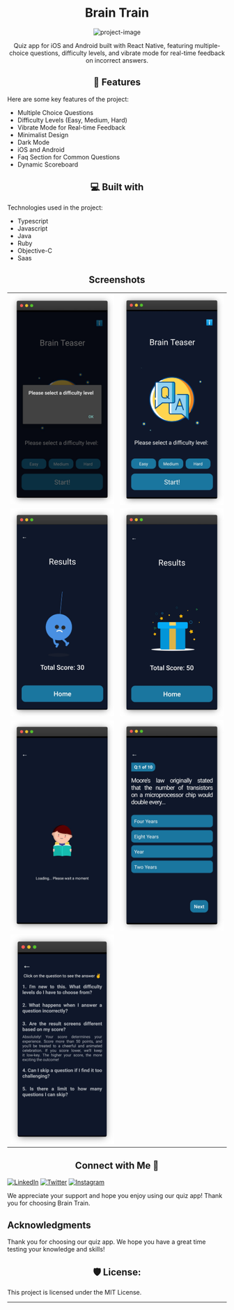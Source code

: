<h1 align="center" id="title">Brain Train</h1>

<p align="center"><img src="https://repository-images.githubusercontent.com/182525249/aadd7a80-54fe-11eb-9872-ccd06b8789b6" alt="project-image"></p>

<p align="center">Quiz app for iOS and Android built with React Native, featuring multiple-choice questions, difficulty levels, and vibrate mode for real-time feedback on incorrect answers.</p>

<h2 align="center">🧐 Features</h2>

Here are some key features of the project:

- Multiple Choice Questions
- Difficulty Levels (Easy, Medium, Hard)
- Vibrate Mode for Real-time Feedback
- Minimalist Design
- Dark Mode
- iOS and Android
- Faq Section for Common Questions
- Dynamic Scoreboard

<h2 align="center">💻 Built with</h2>

Technologies used in the project:

- Typescript
- Javascript
- Java
- Ruby
- Objective-C
- Saas

<h2 align="center">Screenshots</h2>

<p align="center">
  <table>
    <tr>
      <td align="center"><img src="./assets/Output/error.png" alt="Error"></td>
      <td align="center"><img src="./assets/Output/home.png" alt="Home"></td>
    </tr>
    <tr>
      <td align="center"><img src="assets/Output/fail.png" alt="Fail"></td>
      <td align="center"><img src="assets/Output/pass.png" alt="Pass"></td>
    </tr>
    <tr>
      <td align="center"><img src="assets/Output/loading.png" alt="Loading"></td>
      <td align="center"><img src="assets/Output/mcqs.png" alt="MCQs"></td>
    </tr>
    <tr>
      <td align="center"><img src="assets/Output/faqs.png" alt="FAQs"></td>
      <!-- Add more rows as needed -->
    </tr>
  </table>
</p>

<h2 align="center"> Connect with Me 👋</h2>

[![LinkedIn](https://img.shields.io/badge/linkedin-0A66C2?style=for-the-badge&logo=linkedin&logoColor=white)](https://twitter.com/ZeshanMukhtar01)
[![Twitter](https://img.shields.io/badge/twitter-1DA1F2?style=for-the-badge&logo=twitter&logoColor=white)](https://twitter.com/ZeshanMukhtar01)
[![Instagram](https://img.shields.io/badge/Instagram-E4405F?style=for-the-badge&logo=instagram&logoColor=white)](https://www.instagram.com/zeshanmukhtar01/)

We appreciate your support and hope you enjoy using our quiz app! Thank you for choosing Brain Train.

## Acknowledgments

Thank you for choosing our quiz app. We hope you have a great time testing your knowledge and skills!

<h2 align="center">🛡️ License:</h2>

This project is licensed under the MIT License.

---
